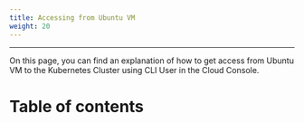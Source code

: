 ```yaml
---
title: Accessing from Ubuntu VM
weight: 20
---
```

___
On this page, you can find an explanation of how to get access from Ubuntu VM to the Kubernetes Cluster using CLI User in the Cloud Console.

# Table of contents
